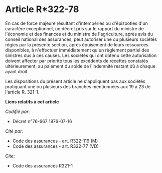# Article R*322-78

En cas de force majeure résultant d'intempéries ou d'épizooties d'un caractère exceptionnel, un décret pris sur le rapport du
ministre de l'économie et des finances et du ministre de l'agriculture, après avis du conseil national des assurances, peut
autoriser une ou plusieurs sociétés régies par la présente section, après épuisement de leurs ressources disponibles, à
n'effectuer immédiatement qu'un règlement partiel des sinistres dus à ces causes. Les sociétés qui ont obtenu cette
autorisation doivent affecter par priorité tous les excédents de recettes constatés ultérieurement, au paiement du solde de
l'indemnité restant dû à chaque ayant droit.

Les dispositions du présent article ne s'appliquent pas aux sociétés pratiquant une ou plusieurs des branches mentionnées aux
19 à 23 de l'article R. 321-1.

**Liens relatifs à cet article**

_Codifié par_:

  - Décret n°76-667 1976-07-16

_Cité par_:

  - Code des assurances - art. R322-119 (M)
  - Code des assurances - art. R322-77 (VD)

_Cite_:

  - Code des assurances R321-1
